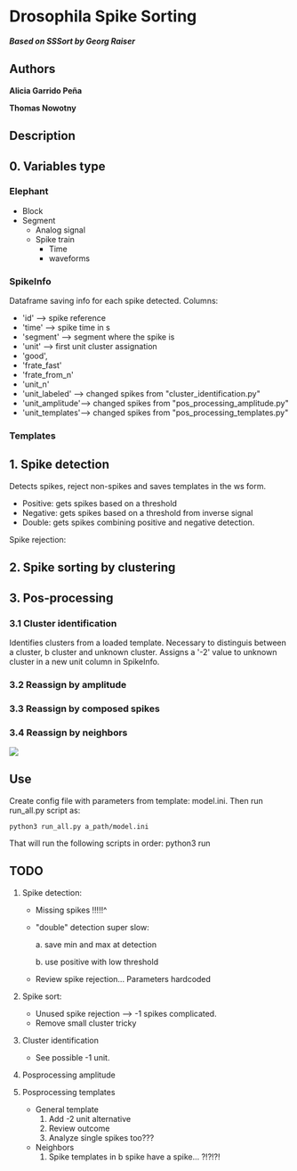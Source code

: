 # Drosophila Spike Sorting
***Based on SSSort by Georg Raiser***
## Authors
**Alicia Garrido Peña**

**Thomas Nowotny**
## Description
## 0. Variables type
### Elephant
- Block
- Segment
	+ Analog signal
	+ Spike train
		* Time
		* waveforms

### SpikeInfo
Dataframe saving info for each spike detected. Columns:
* 'id' --> spike reference
* 'time' --> spike time in s
* 'segment' --> segment where the spike is
* 'unit' --> first unit cluster assignation
* 'good', 
* 'frate_fast'
* 'frate_from_n'
* 'unit_n'
* 'unit_labeled' --> changed spikes from "cluster_identification.py"
* 'unit_amplitude'--> changed spikes from "pos_processing_amplitude.py"
* 'unit_templates'--> changed spikes from "pos_processing_templates.py"
### Templates


## 1. Spike detection
Detects spikes, reject non-spikes and saves templates in the ws form. 

- Positive: gets spikes based on a threshold 
- Negative: gets spikes based on a threshold from inverse signal
- Double: gets spikes combining positive and negative detection. 

Spike rejection:


## 2. Spike sorting by clustering
## 3. Pos-processing
### 3.1 Cluster identification
Identifies clusters from a loaded template. Necessary to distinguis between a cluster, b cluster and unknown cluster. 
Assigns a '-2' value to unknown cluster in a new unit column in SpikeInfo.

### 3.2 Reassign by amplitude
### 3.3 Reassign by composed spikes
### 3.4 Reassign by neighbors

![](../meetings/8-Oct-2021/bad_spike_example.png)
## Use
Create config file with parameters from template: model.ini. Then run run_all.py script as:
	
	python3 run_all.py a_path/model.ini

That will run the following scripts in order:
python3 run 


## TODO
1. Spike detection:
	- Missing spikes !!!!!^
	- "double" detection super slow: 
		
		a. save min and max at detection
		
		b. use positive with low threshold
	- Review spike rejection... Parameters hardcoded
	
2. Spike sort:

	- Unused spike rejection --> -1 spikes complicated.
	- Remove small cluster tricky

2. Cluster identification

	- See possible -1 unit.
3. Posprocessing amplitude
4. Posprocessing templates
	- General template
		1. Add -2 unit alternative
		2. Review outcome
		3. Analyze single spikes too???
	- Neighbors
		1. Spike templates in b spike have a spike... ?!?!?!


	

